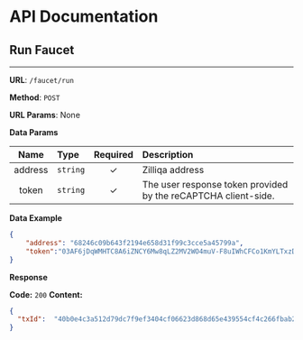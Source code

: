 # API Documentation

## Run Faucet
---

**URL**: `/faucet/run`

**Method**: `POST`
  
**URL Params**: None



**Data Params**


| Name | Type | Required | Description |
| :---: | :--- | :---: | :--- |
| address | `string` | ✓ | Zilliqa address |
| token | `string` | ✓ | The user response token provided by the reCAPTCHA client-side. |  

**Data Example**

  ```json
  {
      "address": "68246c09b643f2194e658d31f99c3cce5a45799a",
      "token":"03AF6jDqWMHTC8A6iZNCY6Mw8qLZ2MV2WO4muV-F8uIWhCFCo1KmYLTxzDk_cXUn-12AyNge6QPtyHASaV7TOtPjalakCCm65979W6g-PndO2Ux_8pi31AsY_-6Jxc9HJCFW_Koc5bnnxAxwycpJp1N3WtK3i5DADtkQqnlCjezeDbarg_OEeu7pf2XcyaszHozojFHBB8Hs1HYDslKa0rRZr04z_FRnBJffNgQG6PELFrS1bM1FXKs6yjaGfKSs9a2Gq1NsrmuEeGY6rjTa_8pU72qZGTQXF8pEWUdRxb7fZIcvDyhmtkQTcGXn6KjvX-cOCkeCZb6r_GA9sVJnJ1v86Y44f9GELO9w"
  }
  ```


**Response**

  **Code:** `200`
  **Content:** 
    

```json
{ 
  "txId":  "40b0e4c3a512d79dc7f9ef3404cf06623d868d65e439554cf4c266fbab24c682"
}
```

